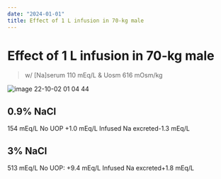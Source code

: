 ```yaml
---
date: "2024-01-01"
title: Effect of 1 L infusion in 70-kg male
---
```


# Effect of 1 L infusion in 70-kg male

> w/ [Na]serum 110 mEq/L & Uosm 616 mOsm/kg

![image 22-10-02 01 04 44](https://i.imgur.com/MJt4Wjn.png)

## 0.9% NaCl
154 mEq/L
No UOP +1.0 mEq/L
Infused Na excreted-1.3 mEq/L

## 3% NaCl
513 mEq/L
No UOP: +9.4 mEq/L
Infused Na excreted+1.8 mEq/L
